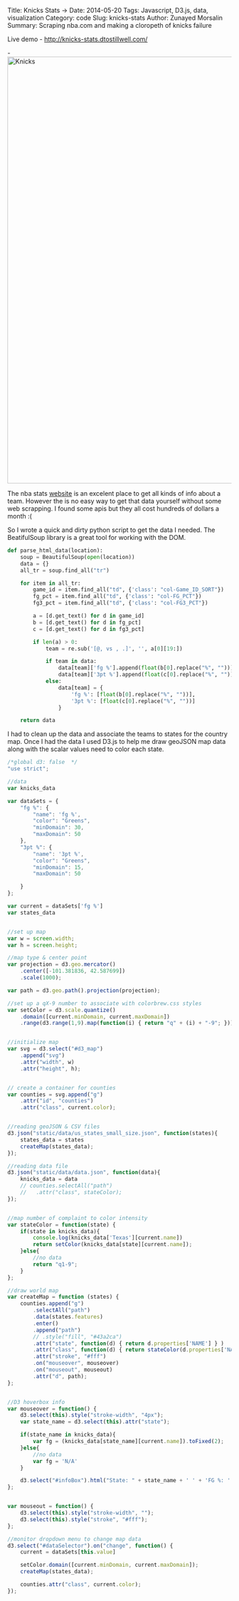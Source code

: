 Title: Knicks Stats →
Date: 2014-05-20
Tags: Javascript, D3.js, data, visualization
Category: code
Slug: knicks-stats
Author: Zunayed Morsalin
Summary: Scraping nba.com and making a cloropeth of knicks failure 

Live demo - http://knicks-stats.dtostillwell.com/

-<img width="960" src="/images/knicks_stats.png"  title="Knicks" />


The nba stats [website](http://www.nba.com/knicks/stats/team) is an excelent place to get all kinds of info about a team. However the is no easy way to get that data yourself without some web scrapping. I found some apis but they all cost hundreds of dollars a month :(

So I wrote a quick and dirty python script to get the data I needed. The BeatifulSoup library is a great tool for working with the DOM. 

```python
def parse_html_data(location):
    soup = BeautifulSoup(open(location))
    data = {}
    all_tr = soup.find_all("tr")

    for item in all_tr:
        game_id = item.find_all("td", {'class': "col-Game_ID_SORT"})
        fg_pct = item.find_all("td", {'class': "col-FG_PCT"})
        fg3_pct = item.find_all("td", {'class': "col-FG3_PCT"})

        a = [d.get_text() for d in game_id]
        b = [d.get_text() for d in fg_pct]
        c = [d.get_text() for d in fg3_pct]

        if len(a) > 0:
            team = re.sub('[@, vs , .]', '', a[0][19:])

            if team in data:
                data[team]['fg %'].append(float(b[0].replace("%", "")))
                data[team]['3pt %'].append(float(c[0].replace("%", "")))
            else:
                data[team] = {
                    'fg %': [float(b[0].replace("%", ""))],
                    '3pt %': [float(c[0].replace("%", ""))]
                }

    return data

```

I had to clean up the data and associate the teams to states for the country map. Once I had the data I used D3.js to help me draw geoJSON map data along with the scalar values need to color each state. 

```javascript
/*global d3: false  */
"use strict";

//data
var knicks_data

var dataSets = {
    "fg %": {
        "name": 'fg %',
        "color": "Greens",
        "minDomain": 30,
        "maxDomain": 50
    },
    "3pt %": {
        "name": '3pt %',
        "color": "Greens",
        "minDomain": 15,
        "maxDomain": 50

    }
};

var current = dataSets['fg %']
var states_data


//set up map
var w = screen.width;
var h = screen.height;

//map type & center point 
var projection = d3.geo.mercator()
    .center([-101.381836, 42.587699])
    .scale(1000);

var path = d3.geo.path().projection(projection);

//set up a qX-9 number to associate with colorbrew.css styles
var setColor = d3.scale.quantize()
    .domain([current.minDomain, current.maxDomain])
    .range(d3.range(1,9).map(function(i) { return "q" + (i) + "-9"; }));


//initialize map
var svg = d3.select("#d3_map")
    .append("svg")
    .attr("width", w)
    .attr("height", h);


// create a container for counties
var counties = svg.append("g")
    .attr("id", "counties")
    .attr("class", current.color);


//reading geoJSON & CSV files
d3.json("static/data/us_states_small_size.json", function(states){
    states_data = states
    createMap(states_data);
});

//reading data file
d3.json("static/data/data.json", function(data){
    knicks_data = data
    // counties.selectAll("path")
    //   .attr("class", stateColor);
});


//map number of complaint to color intensity
var stateColor = function(state) {
    if(state in knicks_data){
        console.log(knicks_data['Texas'][current.name])
        return setColor(knicks_data[state][current.name]);
    }else{
        //no data
        return "q1-9";
    }
};

//draw world map
var createMap = function (states) {
    counties.append("g")
        .selectAll("path")
        .data(states.features)
        .enter()
        .append("path")
        // .style("fill", "#43a2ca")
        .attr("state", function(d) { return d.properties['NAME'] } )
        .attr("class", function(d) { return stateColor(d.properties['NAME']) } )
        .attr("stroke", "#fff")
        .on("mouseover", mouseover)
        .on("mouseout", mouseout)
        .attr("d", path);
};


//D3 hoverbox info
var mouseover = function() {
    d3.select(this).style("stroke-width", "4px");
    var state_name = d3.select(this).attr("state");

    if(state_name in knicks_data){
        var fg = (knicks_data[state_name][current.name]).toFixed(2);
    }else{
        //no data
        var fg = 'N/A'
    }

    d3.select("#infoBox").html("State: " + state_name + ' ' + 'FG %: ' + fg);
};


var mouseout = function() {
    d3.select(this).style("stroke-width", "");
    d3.select(this).style("stroke", "#fff");
};

//monitor dropdown menu to change map data
d3.select("#dataSelector").on("change", function() {
    current = dataSets[this.value]

    setColor.domain([current.minDomain, current.maxDomain]);
    createMap(states_data);

    counties.attr("class", current.color);
});

```
